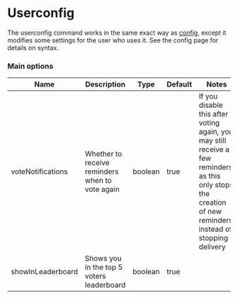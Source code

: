 # Userconfig

The userconfig command works in the same exact way as [config](../admin-commands/config/), except it modifies some settings for the user who uses it. See the config page for details on syntax.

### Main options

| Name               | Description                                     | Type    | Default | Notes                                                                                                                                                        |
| ------------------ | ----------------------------------------------- | ------- | ------- | ------------------------------------------------------------------------------------------------------------------------------------------------------------ |
|  voteNotifications | Whether to receive reminders when to vote again | boolean | true    | If you disable this after voting again, you may still receive a few reminders, as this only stops the creation of new reminders instead of stopping delivery |
| showInLeaderboard  | Shows you in the top 5 voters leaderboard       | boolean | true    |                                                                                                                                                              |
